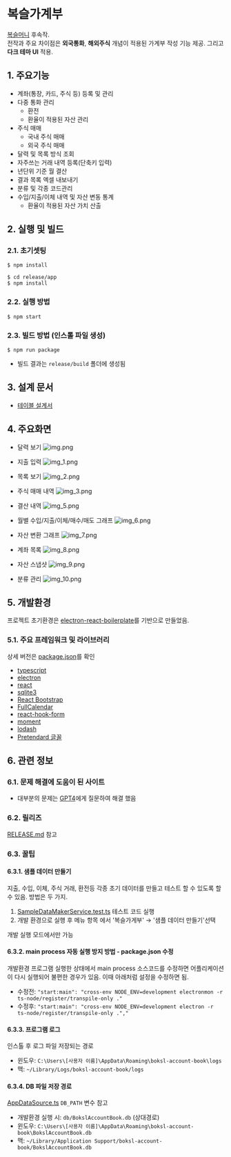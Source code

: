 # 복슬가계부

[복슬머니](https://github.com/setvect/BokslMoneyApp) 후속작.<br/> 전작과 주요 차이점은 **외국통화**, **해외주식** 개념이 적용된 가계부 작성 기능 제공. 그리고 **다크 테마 UI** 적용.

## 1. 주요기능

- 계좌(통장, 카드, 주식 등) 등록 및 관리
- 다중 통화 관리
  - 환전
  - 환율이 적용된 자산 관리
- 주식 매매
  - 국내 주식 매매
  - 외국 주식 매매
- 달력 및 목록 방식 조회
- 자주쓰는 거래 내역 등록(단축키 입력)
- 년단위 기준 월 결산
- 결과 목록 엑셀 내보내기
- 분류 및 각종 코드관리
- 수입/지출/이체 내역 및 자산 변동 통계
  - 환율이 적용된 자산 가치 산출

## 2. 실행 및 빌드

### 2.1. 초기셋팅

```shell
$ npm install

$ cd release/app
$ npm install
```

### 2.2. 실행 방법

```shell
$ npm start
```


### 2.3. 빌드 방법 (인스톨 파일 생성)

```shell
$ npm run package
```

- 빌드 결과는 `release/build` 폴더에 생성됨

## 3. 설계 문서
 
- [테이블 설계서](doc/TABLE-SCHEMA.md)

## 4. 주요화면

- 달력 보기
![img.png](doc/img/img.png)

- 지출 입력
![img_1.png](doc/img/img_1.png)

- 목록 보기
![img_2.png](doc/img/img_2.png)

- 주식 매매 내역
![img_3.png](doc/img/img_3.png)

- 결산 내역
![img_5.png](doc/img/img_5.png)

- 월별 수입/지출/이체/매수/매도 그래프
![img_6.png](doc/img/img_6.png)

- 자산 변환 그래프
![img_7.png](doc/img/img_7.png)

- 계좌 목록
![img_8.png](doc/img/img_8.png)

- 자산 스냅샷
![img_9.png](doc/img/img_9.png)

- 분류 관리
![img_10.png](doc/img/img_10.png)

## 5. 개발환경

프로젝트 초기환경은 [electron-react-boilerplate](https://github.com/electron-react-boilerplate/electron-react-boilerplate)를 기반으로 만들었음.

### 5.1. 주요 프레임워크 및 라이브러리

상세 버전은 [package.json](package.json)를 확인

- [typescript](https://www.typescriptlang.org)
- [electron](https://www.electronjs.org)
- [react](https://ko.legacy.reactjs.org)
- [sqlite3](https://www.sqlite.org)
- [React Bootstrap](https://react-bootstrap.netlify.app)
- [FullCalendar](https://fullcalendar.io)
- [react-hook-form](https://react-hook-form.com/)
- [moment](https://momentjs.com/)
- [lodash](https://lodash.com/)
- [Pretendard 글꼴](https://github.com/orioncactus/pretendard)

## 6. 관련 정보

### 6.1. 문제 해결에 도움이 된 사이트

- 대부분의 문제는 [GPT4](https://chat.openai.com/)에게 질문하여 해결 했음

### 6.2. 릴리즈

[RELEASE.md](RELEASE.md) 참고

### 6.3. 꿀팁

#### 6.3.1. 샘플 데이터 만들기

지출, 수입, 이체, 주식 거래, 환전등 각종 초기 데이터를 만들고 테스트 할 수 있도록 할 수 있음. 방법은 두 가지.

1. [SampleDataMakerService.test.ts](src/__tests__/SampleDataMakerService.test.ts) 테스트 코드 실행
2. 개발 환경으로 실행 후 메뉴 항목 에서 '복슬가게부' → '샘플 데이터 만들기'선택

개발 실행 모드에서만 가능

#### 6.3.2. main process 자동 실행 방지 방법 - package.json 수정

개발환경 프로그램 실행한 상태에서 main process 소스코드를 수정하면 어플리케이션이 다시 실행되어 불편한 경우가 있음. 이때 아래처럼 설정을 수정하면 됨.

- 수정전: `"start:main": "cross-env NODE_ENV=development electronmon -r ts-node/register/transpile-only ."`
- 수정후: `"start:main": "cross-env NODE_ENV=development electron -r ts-node/register/transpile-only .","`

#### 6.3.3. 프로그램 로그

인스톨 후 로그 파일 저장되는 경로

- 윈도우: `C:\Users\[사용자 이름]\AppData\Roaming\boksl-account-book\logs`
- 맥: `~/Library/Logs/boksl-account-book/logs`

#### 6.3.4. DB 파일 저장 경로

[AppDataSource.ts](src/main/config/AppDataSource.ts) `DB_PATH` 변수 참고

- 개발환경 실행 시: `db/BokslAccountBook.db` (상대경로)
- 윈도우: `C:\Users\[사용자 이름]\AppData\Roaming\boksl-account-book\BokslAccountBook.db`
- 맥: `~/Library/Application Support/boksl-account-book/BokslAccountBook.db`
